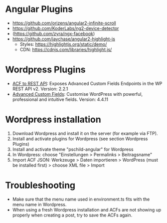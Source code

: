 # Angular Plugins

* https://github.com/orizens/angular2-infinite-scroll
* https://github.com/KoderLabs/ng2-device-detector
* (https://github.com/zyra/ngx-facebook)
* https://github.com/jaychase/angular2-highlight-js
    * Styles: https://highlightjs.org/static/demo/
    * CDN: https://cdnjs.com/libraries/highlight.js/

# Wordpress Plugins
* [ACF to REST API](http://github.com/airesvsg/acf-to-rest-api): Exposes Advanced Custom Fields Endpoints in the WP REST API v2. Version: 2.2.1
* [Advanced Custom Fields](https://www.advancedcustomfields.com/): Customise WordPress with powerful, professional and intuitive fields. Version: 4.4.11

# Wordpress installation

1) Download Wordpress and install it on the server (for example via FTP).
2) Install and activate plugins for Wordpress (see section Wordpress Plugins)
3) Install and activate theme "pschild-angular" for Wordpress
4) In Wordpress: choose "Einstellungen > Permalinks > Beitragsname"
5) Import ACF JSON: Werkzeuge > Daten importieren > WordPress (must be installed first) > choose XML file > Import

# Troubleshooting

* Make sure that the menu name used in environment.ts fits with the menu name in Wordpress.
* When using a fresh Wordpress installation and ACFs are not showing up properly when creating a post, try to save the ACFs again.